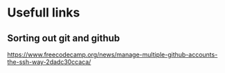 # Usefull links

## Sorting out git and github
https://www.freecodecamp.org/news/manage-multiple-github-accounts-the-ssh-way-2dadc30ccaca/
